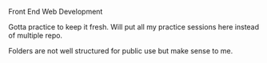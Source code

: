 Front End Web Development

Gotta practice to keep it fresh. Will put all my practice sessions here instead of multiple repo.

Folders are not well structured for public use but make sense to me.
